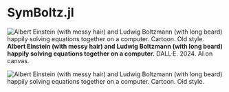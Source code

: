 SymBoltz.jl
===========

![Albert Einstein (with messy hair) and Ludwig Boltzmann (with long beard) happily solving equations together on a computer. Cartoon. Old style.](https://github.com/user-attachments/assets/cbb800bc-73be-4e80-854e-4c1492fffd9b)
**Albert Einstein (with messy hair) and Ludwig Boltzmann (with long beard) happily solving equations together on a computer.** DALL·E. 2024. AI on canvas.

![Albert Einstein (with messy hair) and Ludwig Boltzmann (with long beard) happily solving equations together on a computer. Cartoon. Old style.](https://github.com/hersle/SymBoltz.jl/assets/10370860/e4fa24cf-fc1d-4055-b1d8-ebd63a591962)
